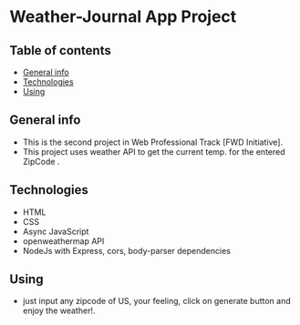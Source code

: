# Weather-Journal App Project

## Table of contents
* [General info](#general-info)
* [Technologies](#technologies)
* [Using](#Using)

## General info
- This is the second project in Web Professional Track [FWD Initiative].
- This project uses weather API to get the current temp. for the entered ZipCode .

## Technologies
* HTML
* CSS
* Async JavaScript
* openweathermap API
* NodeJs with Express, cors, body-parser dependencies
	
## Using
- just input any zipcode of US, your feeling, click on generate button and enjoy the weather!.
